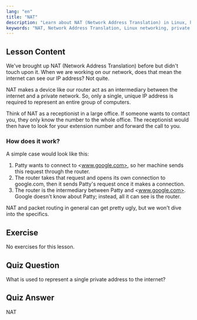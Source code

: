 ```yaml
---
lang: "en"
title: "NAT"
description: "Learn about NAT (Network Address Translation) in Linux, how it works, and its role in network security. Understand private vs. public IPs. Linux networking guide."
keywords: "NAT, Network Address Translation, Linux networking, private IP, public IP, Linux tutorial, beginner guide"
---
```


## Lesson Content

We've brought up NAT (Network Address Translation) before but didn't touch upon it. When we are working on our network, does that mean the internet can see our IP address? Not quite.

NAT makes a device like our router act as an intermediary between the internet and a private network. So, only a single, unique IP address is required to represent an entire group of computers.

Think of NAT as a receptionist in a large office. If someone wants to contact you, they only know the number to the whole office. The receptionist would then have to look for your extension number and forward the call to you.

### How does it work?

A simple case would look like this:

1. Patty wants to connect to <www.google.com>, so her machine sends this request through the router.
2. The router takes that request and opens its own connection to google.com, then it sends Patty's request once it makes a connection.
3. The router is the intermediary between Patty and <www.google.com>. Google doesn't know about Patty; instead, all it can see is the router.

NAT and packet routing in general can get pretty ugly, but we won't dive into the specifics.

## Exercise

No exercises for this lesson.

## Quiz Question

What is used to represent a single private address to the internet?

## Quiz Answer

NAT
